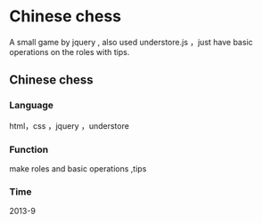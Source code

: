 
Chinese chess 
=====
A small game by jquery , also used understore.js ，just have basic operations on the roles with tips.

Chinese chess 
-----

### Language

html，css ，jquery ，understore

### Function

make roles and basic operations ,tips 

### Time

2013-9
